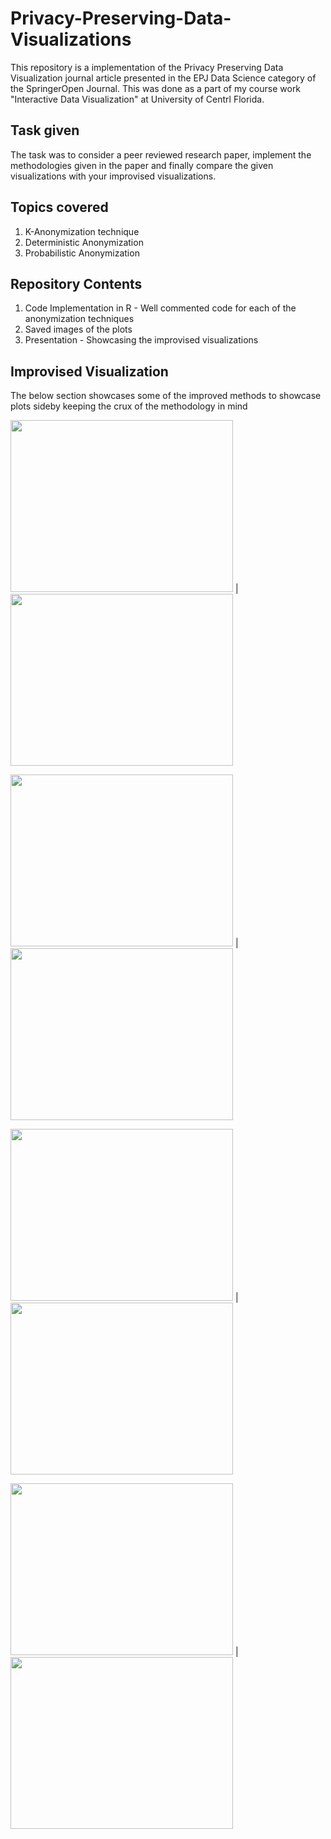 # Privacy-Preserving-Data-Visualizations
This repository is a implementation of the Privacy Preserving Data Visualization journal article presented in the EPJ Data Science category of the SpringerOpen Journal. This was done as a part of my course work "Interactive Data Visualization" at University of Centrl Florida.

## Task given
The task was to consider a peer reviewed research paper, implement the methodologies given in the paper and finally compare the given visualizations with your improvised visualizations.

## Topics covered
1. K-Anonymization technique
2. Deterministic Anonymization
3. Probabilistic Anonymization

## Repository Contents
1. Code Implementation in R - Well commented code for each of the anonymization techniques 
2. Saved images of the plots
3. Presentation - Showcasing the improvised visualizations

## Improvised Visualization
The below section showcases some of the improved methods to showcase plots sideby keeping the crux of the methodology in mind

<img src="https://user-images.githubusercontent.com/95454351/227352547-02acecf9-886d-4a09-b484-10e6d78ab996.png" width="356" height="275"> |
<img src="https://user-images.githubusercontent.com/95454351/227352552-1c1e78c8-78aa-4ca2-a69b-6865f1ddbda0.png" width="356" height="275">

<img src="https://user-images.githubusercontent.com/95454351/227352554-77ad3729-609d-4bd1-b3c4-240e7417298c.png" width="356" height="275"> |
<img src="https://user-images.githubusercontent.com/95454351/227352556-3453d091-1c49-4638-a41e-3e7305372bd4.png" width="356" height="275">

<img src="https://user-images.githubusercontent.com/95454351/227352559-1eafbb16-8f1c-4fd3-858d-aeb3437d44ed.png" width="356" height="275"> |
<img src="https://user-images.githubusercontent.com/95454351/227352561-c3875340-d4ce-4c96-ac89-5d02512bd3ab.png" width="356" height="275">

<img src="https://user-images.githubusercontent.com/95454351/227352564-9ae3d24e-66b9-43f6-afc4-6fba7df20f1a.png" width="356" height="275"> |
<img src="https://user-images.githubusercontent.com/95454351/227352567-2b9c7c0f-e392-47a0-838f-91ce0d6cbd27.png" width="356" height="275">
